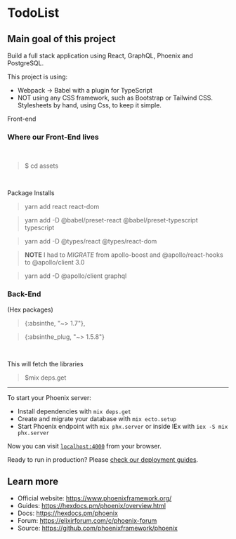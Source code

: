 # TodoList

## Main goal of this project

Build a full stack application using React, GraphQL, Phoenix and PostgreSQL.

This project is using:

* Webpack -> Babel with a plugin for TypeScript
* NOT using any CSS framework, such as Bootstrap or Tailwind CSS. Stylesheets by hand, using Css, to keep it simple.

Front-end

### Where our Front-End lives

<br>

> $ cd assets 

<br>

Package Installs

> yarn add react react-dom

> yarn add -D @babel/preset-react @babel/preset-typescript typescript

> yarn add -D @types/react @types/react-dom

> **NOTE** I had to *MIGRATE* from apollo-boost and @apollo/react-hooks to @apollo/client 3.0

> yarn add -D @apollo/client graphql

### Back-End

(Hex packages)

>    {:absinthe, "~> 1.7"},

>    {:absinthe_plug, "~> 1.5.8"}

<br>

This will fetch the libraries

> $mix deps.get 




____
To start your Phoenix server:

  * Install dependencies with `mix deps.get`
  * Create and migrate your database with `mix ecto.setup`
  * Start Phoenix endpoint with `mix phx.server` or inside IEx with `iex -S mix phx.server`

Now you can visit [`localhost:4000`](http://localhost:4000) from your browser.

Ready to run in production? Please [check our deployment guides](https://hexdocs.pm/phoenix/deployment.html).

## Learn more

  * Official website: https://www.phoenixframework.org/
  * Guides: https://hexdocs.pm/phoenix/overview.html
  * Docs: https://hexdocs.pm/phoenix
  * Forum: https://elixirforum.com/c/phoenix-forum
  * Source: https://github.com/phoenixframework/phoenix
